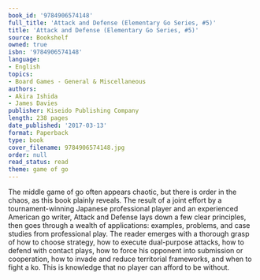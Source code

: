 ```yaml
---
book_id: '9784906574148'
full_title: 'Attack and Defense (Elementary Go Series, #5)'
title: 'Attack and Defense (Elementary Go Series, #5)'
source: Bookshelf
owned: true
isbn: '9784906574148'
language:
- English
topics:
- Board Games - General & Miscellaneous
authors:
- Akira Ishida
- James Davies
publisher: Kiseido Publishing Company
length: 238 pages
date_published: '2017-03-13'
format: Paperback
type: book
cover_filename: 9784906574148.jpg
order: null
read_status: read
theme: game of go
---
```

The middle game of go often appears chaotic, but there is order in the chaos, as this book plainly reveals. The result of a joint effort by a tournament-winning Japanese professional player and an experienced American go writer, Attack and Defense lays down a few clear principles, then goes through a wealth of applications: examples, problems, and case studies from professional play. The reader emerges with a thorough grasp of how to choose strategy, how to execute dual-purpose attacks, how to defend with contact plays, how to force his opponent into submission or cooperation, how to invade and reduce territorial frameworks, and when to fight a ko. This is knowledge that no player can afford to be without.
